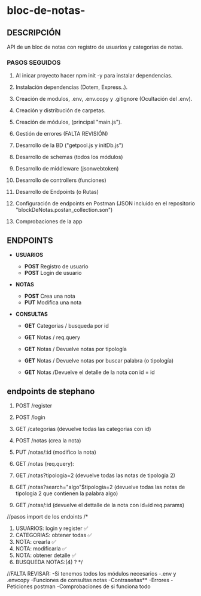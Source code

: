 # bloc-de-notas-


## DESCRIPCIÓN

API de un bloc de notas con registro de usuarios y categorias de notas.

### PASOS SEGUIDOS

1) Al inicar proyecto hacer npm init -y para instalar dependencias.

2) Instalación dependencias (Dotem, Express..).

3) Creación de modulos, .env, .env.copy y .gitignore (Ocultación del .env).

4) Creación y distribución de carpetas.

5) Creación de módulos, (principal "main.js").

6) Gestión de errores (FALTA REVISIÓN)

7) Desarrollo de la BD ("getpool.js y initDb.js")

8) Desarrollo de schemas (todos los módulos) 

9) Desarrollo de middleware (jsonwebtoken)
 
10) Desarrollo de controllers (funciones)

11) Desarrollo de Endpoints (o Rutas) 

12) Configuración de endpoints en Postman (JSON incluido en el repositorio "blockDeNotas.postan_collection.son")

13) Comprobaciones de la app
   
## ENDPOINTS

- **USUARIOS**

    - **POST** Registro de usuario
    - **POST** Login de usuario

  
-  **NOTAS**

    - **POST** Crea una nota
    - **PUT** Modifica una nota


- **CONSULTAS**

    - **GET** Categorias / busqueda por id 


    - **GET** Notas / req.query
    - **GET** Notas / Devuelve notas por tipología
    - **GET** Notas / Devuelve notas por buscar palabra (o tipología)
    - **GET** Notas /Devuelve el detalle de la nota con id = id


## endpoints de stephano 
  
  1) POST /register
  2) POST /login

  1) GET /categorias (devuelve todas las categorias con id)

  1) POST /notas (crea la nota)
  2) PUT /notas/:id (modifico la nota)

  3) GET /notas (req.query):
  4) GET /notas?tipologia=2 (devuelve todas las notas de tipologia 2)
  5) GET /notas?search="algo"$tipologia=2 (devuelve todas las notas de tipologia 2 que contienen la palabra algo)
  6) GET /notas/:id (devuelve el dettalle de la nota con id=id req.params)

  
//pasos import de los endoints
/*
  1) USUARIOS: login y register ✅
  2) CATEGORIAS: obtener todas ✅
  3) NOTA: crearla ✅
  4) NOTA: modificarla ✅
  5) NOTA: obtener detalle ✅
  6) BUSQUEDA NOTAS:(4) ?
*/

//FALTA REVISAR:
-Si tenemos todos los módulos necesarios
-.env y .envcopy
-Funciones de consultas notas
-Contraseñas**
-Errores
-Peticiones postman
-Comprobaciones de si funciona todo
